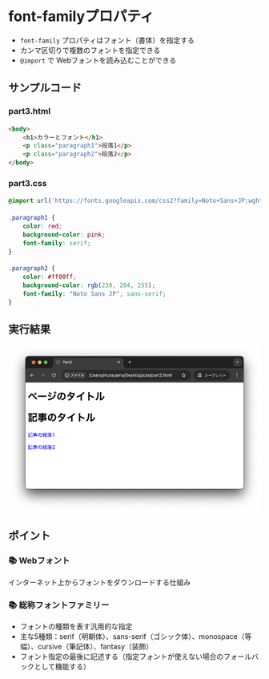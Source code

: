 # font-familyプロパティ

+ `font-family` プロパティはフォント（書体）を指定する
+ カンマ区切りで複数のフォントを指定できる
+ `@import` で Webフォントを読み込むことができる

## サンプルコード

### part3.html

```html
<body>
    <h1>カラーとフォント</h1>
    <p class="paragraph1">段落1</p>
    <p class="paragraph2">段落2</p>
</body>
```

### part3.css

```css
@import url('https://fonts.googleapis.com/css2?family=Noto+Sans+JP:wght@100..900&display=swap');

.paragraph1 {
    color: red;
    background-color: pink;
    font-family: serif;
}

.paragraph2 {
    color: #ff00ff;
    background-color: rgb(230, 204, 255);
    font-family: "Noto Sans JP", sans-serif;
}
```

## 実行結果

![](https://raw.githubusercontent.com/murayama333/md2slide/refs/heads/main/md/css/part2/img/03.png)

## ポイント

### 📚️ Webフォント

インターネット上からフォントをダウンロードする仕組み

### 📚️ 総称フォントファミリー

+ フォントの種類を表す汎用的な指定
+ 主な5種類：serif（明朝体）、sans-serif（ゴシック体）、monospace（等幅）、cursive（筆記体）、fantasy（装飾）
+ フォント指定の最後に記述する（指定フォントが使えない場合のフォールバックとして機能する）
